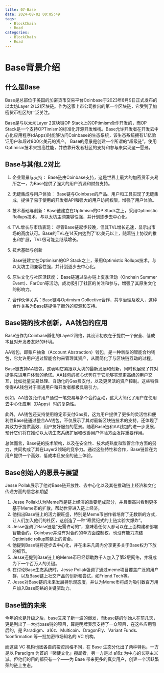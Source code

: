 ```yaml
---
title: 07-Base
date: 2024-08-02 00:05:49
tags:
  - BlockChain
  - Road
categories:
  - BlockChain
  - Road
---
```

# Base背景介绍

## 什么是Base

Base是总部位于美国的加密货币交易平台Coinbase于2023年8月9日正式发布的以太坊Layer 2(L2)区块链。作为这家上市公司推出的第一个区块链，它受到了加密货币社区的广泛关注。

Base是与以太坊Layer 2区块链OP Stack上的OPtimism合作开发的，而OP Stack是一个支持OPTimism的标准化开源开发堆栈。Base允许开发者在开发去中心化应用程序(dApps)时能够访问Coinbase的生态系统，该生态系统拥有1.1亿验证用户和超过800亿美元的资产。
Base的愿景是创建一个所谓的“超级链”，使用Optimism技术来提高性能，并依靠开发者社区的支持和参与来实现这一愿景。

## Base与其他L2对比

1. 企业背景与支持：
   Base链由Coinbase支持，这是世界上最大的加密货币交易所之一，为Base提供了强大的用户资源和财务支持。

2. 无缝集成与用户体验：
   Base链与Coinbase的产品、用户和工具实现了无缝集成，提供了易于使用的开发者API和强大的用户访问权限，增强了用户体验。

3. 技术基础与创新：Base链建立在Optimism的OP Stack之上，采用Optimistic Rollups技术，与以太坊主网兼容性强，并计划逐步去中心化。

4. TVL增长与市场表现：
   尽管Base链起步较晚，但其TVL增长迅速，显示出市场的高度认可。Base的TVL在14天内达到了1亿美元以上，随着链上协议的推出和扩展，TVL很可能会继续增长。

5. 技术基础与创新

    Base链建立在Optimism的OP Stack之上，采用Optimistic Rollups技术，与以太坊主网兼容性强，并计划逐步去中心化。

6. 原生文化与社区活跃度：
   Base链通过举办链上夏季活动（Onchain Summer Event）、FarCon等活动，成功吸引了社区的关注和参与，增强了其原生文化的影响力。

7. 合作伙伴关系：Base链与Optimism Collective合作，共享治理及收入，这种合作关系为Base链提供了额外的资源和支持。

## Base链的技术创新，AA钱包的应用

Base链作为Coinbase孵化的Layer2网络，其设计初衷在于提供一个安全、低成本且对开发者友好的环境。

AA钱包，即账户抽象（Account Abstraction）钱包，是一种新型的智能合约钱包，它允许用户通过智能合约来管理其资产，从而简化了与区块链互动的过程。

Base链支持AA钱包，这表明它紧跟以太坊的最新发展和创新，同时也展现了其对提供先进用户体验的承诺。AA钱包的核心优势在于它能够实现更高级的用户交互，比如批量交易处理、自动化的Gas费支付，以及更灵活的资产控制。这些特性使得AA钱包对于普通用户和开发者都极具吸引力。

例如，AA钱包允许用户通过一笔交易与多个合约互动，这大大简化了用户在使用去中心化应用（DApps）时的复杂性。

此外，AA钱包还支持使用稳定币支付Gas费，这为用户提供了更多的灵活性和便利性Base链通过整合AA钱包，不仅展示了其对最新区块链技术的支持，还体现了其致力于提供高效、用户友好服务的愿景。随着Base链和AA钱包的进一步发展，预计它们将在推动以太坊生态系统扩展和改善用户体验方面发挥重要作用。

总体而言，Base链的技术架构，以及在安全性、技术成熟度和监管合作方面的努力，共同构成了其在Layer2领域的竞争力。通过这些特性和合作，Base链旨在为用户提供一个高效、低成本且安全的链上体验。

## Base创始人的愿景与展望

Jesse Pollak展示了他对Base链开放性、去中心化以及其在推动链上经济和文化传递方面的信念和期望

1. Jesse Pollak认为Meme币是链上经济的重要组成部分，并且很高兴看到更多基于Meme币的扩散，帮助世界进入链上经济。
2. 他指出Base链上的活力很旺盛，特别是Meme币创作者培育了无数新的方式，让人们加入他们的社区，这创造了一种“寒武纪式的上链实验大爆炸”。
3. Jesse强调了Base链是“无需许可的”，意味着任何人都可以在上面构建和部署智能合约，Coinbase并没有对合约的单方面控制权，也没有能力冻结Optimistic rollup网络上的资金。
4. 他提到Base链将逐步去中心化，并在未来几周内分享更多关于Base权力下放的细节。
5. Jesse还提到Base链上的Meme币已经帮助数千人加入了第2层网络，并将成为下一个百万人的关键。
6. 在讨论Base生态系统时，Jesse Pollak强调了通过meme项目覆盖广泛的用户群，以及Base链上社交产品的创新和尝试，如Friend.Tech等。
7. Jesse对Base链的未来发展持乐观态度，并认为Meme币将成为吸引数百万用户加入Base网络的关键驱动力。

## Base链的未来

今年的坎昆升级之后，base又来了新一波的爆发，而base链的创始人在前几天，更是列出了一大批base链的项目，算是明牌表示支持了一众项目，在这些应用背后的，是 Paradigm、a16z、Multicoin、DragonFly、Variant Funds、1confirmation 等一批加密市场知名的 VC 机构。

而这些 VC 机构也因各自的投资风格不同，在 Base 生态分化出了两种特色，一方是以 Paradigm 为首的「赌徒文化」攒局者，另一方是以 a16z 为中心的长期主义派。但他们的目的都只有一个——为 Base 带来更多的真实用户，创建一个活跃繁荣的链上生态。
